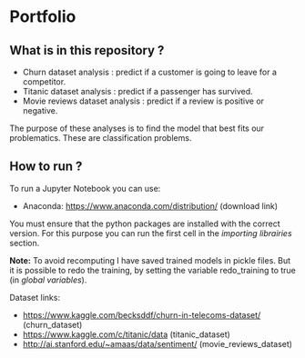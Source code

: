 # Portfolio

## What is in this repository ? 
- Churn dataset analysis : predict if a customer is going to leave for a competitor.
- Titanic dataset analysis : predict if a passenger has survived.
- Movie reviews dataset analysis : predict if a review is positive or negative.

The purpose of these analyses is to find the model that best fits our problematics. These are classification problems.

## How to run ?
To run a Jupyter Notebook you can use:
- Anaconda: https://www.anaconda.com/distribution/ (download link)

You must ensure that the python packages are installed with the correct version. For this purpose you can run the first cell in the _importing librairies_ section.

**Note:** To avoid recomputing I have saved trained models in pickle files. But it is possible to redo the training, by setting the variable redo_training to true (in _global variables_). 

Dataset links:
- https://www.kaggle.com/becksddf/churn-in-telecoms-dataset/ (churn_dataset)
- https://www.kaggle.com/c/titanic/data (titanic_dataset)
- http://ai.stanford.edu/~amaas/data/sentiment/ (movie_reviews_dataset)
